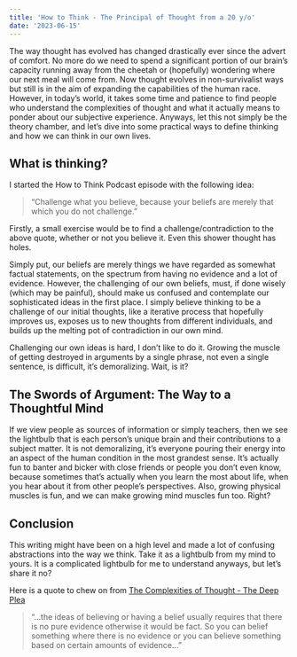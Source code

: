 ```yaml
---
title: 'How to Think - The Principal of Thought from a 20 y/o'
date: '2023-06-15'
---
```


The way thought has evolved has changed drastically ever since the advert of comfort. No more do we need to spend a significant portion of our brain’s capacity running away from the cheetah or (hopefully) wondering where our next meal will come from. Now thought evolves in non-survivalist ways but still is in the aim of expanding the capabilities of the human race. However, in today’s world, it takes some time and patience to find people who understand the complexities of thought and what it actually means to ponder about our subjective experience. Anyways, let this not simply be the theory chamber, and let’s dive into some practical ways to define thinking and how we can think in our own lives.

## What is thinking?

I started the How to Think Podcast episode with the following idea:

> “Challenge what you believe, because your beliefs are merely that which you do not challenge.”
> 

Firstly, a small exercise would be to find a challenge/contradiction to the above quote, whether or not you believe it. Even this shower thought has holes.

Simply put, our beliefs are merely things we have regarded as somewhat factual statements, on the spectrum from having no evidence and a lot of evidence. However, the challenging of our own beliefs, must, if done wisely (which may be painful), should make us confused and contemplate our sophisticated ideas in the first place. I simply believe thinking to be a challenge of our initial thoughts, like a iterative process that hopefully improves us, exposes us to new thoughts from different individuals, and builds up the melting pot of contradiction in our own mind.

Challenging our own ideas is hard, I don’t like to do it. Growing the muscle of getting destroyed in arguments by a single phrase, not even a single sentence, is difficult, it’s demoralizing. Wait, is it?

## The Swords of Argument: The Way to a Thoughtful Mind

If we view people as sources of information or simply teachers, then we see the lightbulb that is each person’s unique brain and their contributions to a subject matter. It is not demoralizing, it’s everyone pouring their energy into an aspect of the human condition in the most grandest sense. It’s actually fun to banter and bicker with close friends or people you don’t even know, because sometimes that’s actually when you learn the most about life, when you hear about it from other people’s perspectives. Also, growing physical muscles is fun, and we can make growing mind muscles fun too. Right?

## Conclusion

This writing might have been on a high level and made a lot of confusing abstractions into the way we think. Take it as a lightbulb from my mind to yours. It is a complicated lightbulb for me to understand anyways, but let’s share it no?

Here is a quote to chew on from [The Complexities of Thought - The Deep Plea](https://www.youtube.com/watch?v=vydYvyM-nro)

> “…the ideas of believing or having a belief usually requires that there is no pure evidence otherwise it would be fact. So you can belief something where there is no evidence or you can believe something based on certain amounts of evidence…”
>